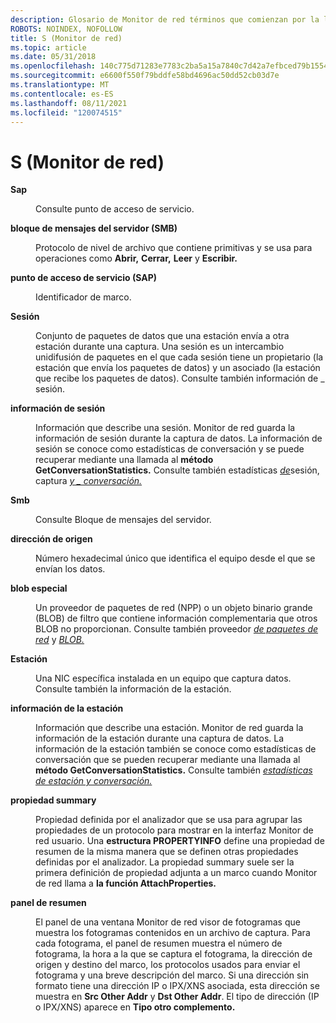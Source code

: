 ```yaml
---
description: Glosario de Monitor de red términos que comienzan por la letra S.
ROBOTS: NOINDEX, NOFOLLOW
title: S (Monitor de red)
ms.topic: article
ms.date: 05/31/2018
ms.openlocfilehash: 140c775d71283e7783c2ba5a15a7840c7d42a7efbced79b15545dbbef89c15a0
ms.sourcegitcommit: e6600f550f79bddfe58bd4696ac50dd52cb03d7e
ms.translationtype: MT
ms.contentlocale: es-ES
ms.lasthandoff: 08/11/2021
ms.locfileid: "120074515"
---
```

# <a name="s-network-monitor"></a>S (Monitor de red)

<dl> <dt>

<span id="_netmon_sap_gly"></span><span id="_NETMON_SAP_GLY"></span>**Sap**
</dt> <dd>

Consulte punto de acceso de servicio.

</dd> <dt>

<span id="_netmon_server_message_block_gly"></span><span id="_NETMON_SERVER_MESSAGE_BLOCK_GLY"></span>**bloque de mensajes del servidor (SMB)**
</dt> <dd>

Protocolo de nivel de archivo que contiene primitivas y se usa para operaciones como **Abrir,** **Cerrar,** **Leer** y **Escribir.**

</dd> <dt>

<span id="_netmon_service_access_point_gly"></span><span id="_NETMON_SERVICE_ACCESS_POINT_GLY"></span>**punto de acceso de servicio (SAP)**
</dt> <dd>

Identificador de marco.

</dd> <dt>

<span id="_netmon_session_gly"></span><span id="_NETMON_SESSION_GLY"></span>**Sesión**
</dt> <dd>

Conjunto de paquetes de datos que una estación envía a otra estación durante una captura. Una sesión es un intercambio unidifusión de paquetes en el que cada sesión tiene un propietario (la estación que envía los paquetes de datos) y un asociado (la estación que recibe los paquetes de datos). Consulte también información de \_ sesión.

</dd> <dt>

<span id="_netmon_session_information_gly"></span><span id="_NETMON_SESSION_INFORMATION_GLY"></span>**información de sesión**
</dt> <dd>

Información que describe una sesión. Monitor de red guarda la información de sesión durante la captura de datos. La información de sesión se conoce como estadísticas de conversación y se puede recuperar mediante una llamada al **método GetConversationStatistics.** Consulte también estadísticas [*de*](c.md)sesión, captura [*y \_ conversación.*](c.md)

</dd> <dt>

<span id="_netmon_smb_gly"></span><span id="_NETMON_SMB_GLY"></span>**Smb**
</dt> <dd>

Consulte Bloque de mensajes del servidor.

</dd> <dt>

<span id="_netmon_source_address_gly"></span><span id="_NETMON_SOURCE_ADDRESS_GLY"></span>**dirección de origen**
</dt> <dd>

Número hexadecimal único que identifica el equipo desde el que se envían los datos.

</dd> <dt>

<span id="_netmon_special_blobs_gly"></span><span id="_NETMON_SPECIAL_BLOBS_GLY"></span>**blob especial**
</dt> <dd>

Un proveedor de paquetes de red (NPP) o un objeto binario grande (BLOB) de filtro que contiene información complementaria que otros BLOB no proporcionan. Consulte también proveedor [*de paquetes de red*](n.md) y [*BLOB.*](b.md)

</dd> <dt>

<span id="_netmon_station_gly"></span><span id="_NETMON_STATION_GLY"></span>**Estación**
</dt> <dd>

Una NIC específica instalada en un equipo que captura datos. Consulte también la información de la estación.

</dd> <dt>

<span id="_netmon_station_information_gly"></span><span id="_NETMON_STATION_INFORMATION_GLY"></span>**información de la estación**
</dt> <dd>

Información que describe una estación. Monitor de red guarda la información de la estación durante una captura de datos. La información de la estación también se conoce como estadísticas de conversación que se pueden recuperar mediante una llamada al **método GetConversationStatistics.** Consulte también [*estadísticas de estación y conversación.*](c.md)

</dd> <dt>

<span id="_netmon_summary_property_gly"></span><span id="_NETMON_SUMMARY_PROPERTY_GLY"></span>**propiedad summary**
</dt> <dd>

Propiedad definida por el analizador que se usa para agrupar las propiedades de un protocolo para mostrar en la interfaz Monitor de red usuario. Una **estructura PROPERTYINFO** define una propiedad de resumen de la misma manera que se definen otras propiedades definidas por el analizador. La propiedad summary suele ser la primera definición de propiedad adjunta a un marco cuando Monitor de red llama a **la función AttachProperties.**

</dd> <dt>

<span id="_netmon_summary_pane_gly"></span><span id="_NETMON_SUMMARY_PANE_GLY"></span>**panel de resumen**
</dt> <dd>

El panel de una ventana Monitor de red visor de fotogramas que muestra los fotogramas contenidos en un archivo de captura. Para cada fotograma, el panel de resumen muestra el número de fotograma, la hora a la que se captura el fotograma, la dirección de origen y destino del marco, los protocolos usados para enviar el fotograma y una breve descripción del marco. Si una dirección sin formato tiene una dirección IP o IPX/XNS asociada, esta dirección se muestra en **Src Other Addr** y **Dst Other Addr**. El tipo de dirección (IP o IPX/XNS) aparece en **Tipo otro complemento.**

</dd> </dl>

 

 



